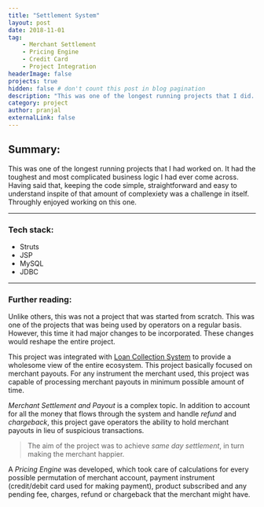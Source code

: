 ```yaml
---
title: "Settlement System"
layout: post
date: 2018-11-01
tag: 
    - Merchant Settlement
    - Pricing Engine
    - Credit Card
    - Project Integration
headerImage: false
projects: true
hidden: false # don't count this post in blog pagination
description: "This was one of the longest running projects that I did. It had the toughest business logic I have ever seen untill writing this post."
category: project
author: pranjal
externalLink: false
---
```


## Summary:
This was one of the longest running projects that I had worked on. It had the toughest and most complicated business logic I had ever come across. Having said that, keeping the code simple, straightforward and easy to understand inspite of that amount of complexiety was a challenge in itself. Throughly enjoyed working on this one.

---

### Tech stack:
* Struts
* JSP
* MySQL
* JDBC

---

### Further reading:
Unlike others, this was not a project that was started from scratch. This was one of the projects that was being used by operators on a regular basis. However, this time it had major changes to be incorporated. These changes would reshape the entire project.

This project was integrated with [Loan Collection System][1] to provide a wholesome view of the entire ecosystem. This project basically focused on merchant payouts. For any instrument the merchant used, this project was capable of processing merchant payouts in minimum possible amount of time. 

*Merchant Settlement and Payout* is a complex topic. In addition to account for all the money that flows through the system and handle *refund* and *chargeback*, this project gave operators the ability to hold merchant payouts in lieu of suspicious transactions.

>The aim of the project was to achieve *same day settlement*, in turn making the merchant happier.

A *Pricing Engine* was developed, which took care of calculations for every possible permutation of merchant account, payment instrument (credit/debit card used for making payment), product subscribed and any pending fee, charges, refund or chargeback that the merchant might have.

[1]: {{site.url}}/Loan-Collection-System
